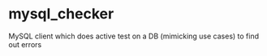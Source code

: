 mysql_checker
=============

MySQL client which does active test on a DB (mimicking use cases) to find out errors
